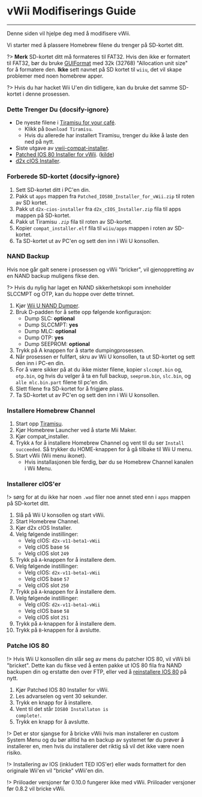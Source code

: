 # vWii Modifiserings Guide
---
Denne siden vil hjelpe deg med å modifisere vWii.

Vi starter med å plassere Homebrew filene du trenger på SD-kortet ditt.

?> **Merk** SD-kortet ditt må formateres til FAT32. Hvis den ikke er formatert til FAT32, bør du bruke [GUIFormat](http://ridgecrop.co.uk/index.htm?guiformat.htm) med 32k (32768) "Allocation unit size" for å formatere den. **Ikke** sett navnet på SD kortet til `wiiu`, det vil skape problemer med noen homebrew apper.

?> Hvis du har hacket Wii U'en din tidligere, kan du bruke det samme SD-kortet i denne prosessen.



### Dette Trenger Du {docsify-ignore}

- De nyeste filene i [Tiramisu for your café](https://tiramisu.foryour.cafe).
    - Klikk på `Download Tiramisu`.
    - Hvis du allerede har installert Tiramisu, trenger du ikke å laste den ned på nytt.
- Siste utgave av [vwii-compat-installer](https://github.com/TheLordScruffy/vwii-compat-installer/releases).
- <a href="docs/files/Patched_IOS80_Installer_for_vWii.zip" download>Patched IOS 80 Installer for vWii</a>. ([kilde](https://github.com/Lazr1026/Patched-IOS80-Installer-for-vWii))
- <a href ="docs/files/d2x_cIOS_Installer.zip" download>d2x cIOS Installer</a>.

### Forberede SD-kortet {docsify-ignore}

1. Sett SD-kortet ditt i PC'en din.
1. Pakk ut `apps` mappen fra <code>Patched_<wbr>IOS80_<wbr>Installer_<wbr>for_<wbr>vWii<wbr>.zip</code> til roten av SD kortet.
1. Pakk ut `d2x-cios-installer` fra <code>d2x_<wbr>cIOS_<wbr>Installer<wbr>.zip</code> fila til apps mappen på SD-kortet.
1. Pakk ut Tiramisu *`.zip`* fila til roten av SD-kortet.
1. Kopier `compat_installer.elf` fila til `wiiu/apps` mappen i roten av SD-kortet.
1. Ta SD-kortet ut av PC'en og sett den inn i Wii U konsollen.

### NAND Backup

Hvis noe går galt senere i prosessen og vWii "bricker", vil gjenoppretting av en NAND backup muligens fikse den.

?> Hvis du nylig har laget en NAND sikkerhetskopi som inneholder SLCCMPT og OTP, kan du hoppe over dette trinnet.

1. Kjør [Wii U NAND Dumper](vwii/browser-exploit).
1. Bruk D-padden for å sette opp følgende konfigurasjon:
    - Dump SLC: **optional**
    - Dump SLCCMPT: **yes**
    - Dump MLC: **optional**
    - Dump OTP: **yes**
    - Dump SEEPROM: **optional**
1. Trykk på A knappen for å starte dumpingprosessen.
1. Når prosessen er fullført, skru av Wii U konsollen, ta ut SD-kortet og sett den inn i PC-en din.
1. For å være sikker på at du ikke mister filene, kopier `slccmpt.bin` og, `otp.bin`, og hvis du velger å ta en full backup, `seeprom.bin`, `slc.bin`, og `alle mlc.bin.part` filene til pc'en din.
1. Slett filene fra SD-kortet for å frigjøre plass.
1. Ta SD-kortet ut av PC'en og sett den inn i Wii U konsollen.

### Installere Homebrew Channel

1. Start opp [Tiramisu](vwii/browser-exploit).
1. Kjør Homebrew Launcher ved å starte Mii Maker.
1. Kjør compat_installer.
1. Trykk `A` for å installere Homebrew Channel og vent til du ser `Install succeeded`. Så trykker du HOME-knappen for å gå tilbake til Wii U menu.
1. Start vWii (Wii menu ikonet).
   - Hvis installasjonen ble ferdig, bør du se Homebrew Channel kanalen i Wii Menu.

### Installerer cIOS'er

!> sørg for at du ikke har noen `.wad` filer noe annet sted enn i `apps` mappen på SD-kortet ditt.

1. Slå på Wii U konsollen og start vWii.
1. Start Homebrew Channel.
1. Kjør d2x cIOS Installer.
1. Velg følgende instillinger:
    - Velg cIOS: `d2x-v11-beta1-vWii`
    - Velg cIOS base `56`
    - Velg cIOS slot `249`
1. Trykk på `A`-knappen for å installere dem.
1. Velg følgende instillinger:
    - Velg cIOS: `d2x-v11-beta1-vWii`
    - Velg cIOS base `57`
    - Velg cIOS slot `250`
1. Trykk på `A`-knappen for å installere dem.
1. Velg følgende instillinger:
    - Velg cIOS: `d2x-v11-beta1-vWii`
    - Velg cIOS base `58`
    - Velg cIOS slot `251`
1. Trykk på `A`-knappen for å installere dem.
1. Trykk på `B`-knappen for å avslutte.

### Patche IOS 80

!> Hvis Wii U konsollen din slår seg av mens du patcher IOS 80, vil vWii bli "bricket". Dette kan du fikse ved å enten pakke ut IOS 80 fila fra NAND backupen din og erstatte den over FTP, eller ved å [reinstallere IOS 80](recover-vwii-ioses-channels) på nytt.

1. Kjør Patched IOS 80 Installer for vWii.
1. Les advarselen og vent 30 sekunder.
1. Trykk en knapp for å installere.
1. Vent til det står <code>IOS80 <wbr>Installaton <wbr>is <wbr>complete!</code>.
1. Trykk en knapp for å avslutte.

!> Det er stor sjangse for å bricke vWii hvis man installerer en custom System Menu og du bør alltid ha en backup av systemet før du prøver å installerer en, men hvis du installerer det riktig så vil det ikke være noen risiko.

!> Installering av IOS (inkludert TED IOS'er) eller wads formattert for den originale Wii'en vil "bricke" vWii'en din.

!> Priiloader versjoner før 0.10.0 fungerer ikke med vWii. Priiloader versjoner før 0.8.2 vil bricke vWii.
